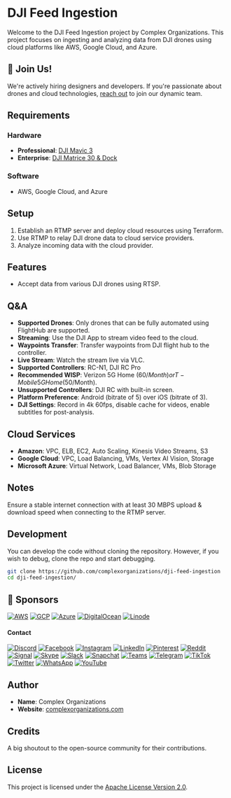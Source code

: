# DJI Feed Ingestion

Welcome to the DJI Feed Ingestion project by Complex Organizations. This project focuses on ingesting and analyzing data from DJI drones using cloud platforms like AWS, Google Cloud, and Azure.

## 🚀 Join Us!

We're actively hiring designers and developers. If you're passionate about drones and cloud technologies, [reach out](https://complexorganizations.com) to join our dynamic team.

## Requirements

### Hardware

- **Professional**: [DJI Mavic 3](https://www.dji.com/mavic-3)
- **Enterprise**: [DJI Matrice 30 & Dock](https://www.dji.com/matrice-30)

### Software

- AWS, Google Cloud, and Azure

## Setup

1. Establish an RTMP server and deploy cloud resources using Terraform.
2. Use RTMP to relay DJI drone data to cloud service providers.
3. Analyze incoming data with the cloud provider.

## Features

- Accept data from various DJI drones using RTSP.

## Q&A

- **Supported Drones**: Only drones that can be fully automated using FlightHub are supported.
- **Streaming**: Use the DJI App to stream video feed to the cloud.
- **Waypoints Transfer**: Transfer waypoints from DJI flight hub to the controller.
- **Live Stream**: Watch the stream live via VLC.
- **Supported Controllers**: RC-N1, DJI RC Pro
- **Recommended WISP**: Verizon 5G Home ($60/Month) or T-Mobile 5G Home ($50/Month).
- **Unsupported Controllers**: DJI RC with built-in screen.
- **Platform Preference**: Android (bitrate of 5) over iOS (bitrate of 3).
- **DJI Settings**: Record in 4k 60fps, disable cache for videos, enable subtitles for post-analysis.

## Cloud Services

- **Amazon**: VPC, ELB, EC2, Auto Scaling, Kinesis Video Streams, S3
- **Google Cloud**: VPC, Load Balancing, VMs, Vertex AI Vision, Storage
- **Microsoft Azure**: Virtual Network, Load Balancer, VMs, Blob Storage

## Notes

Ensure a stable internet connection with at least 30 MBPS upload & download speed when connecting to the RTMP server.

## Development

You can develop the code without cloning the repository. However, if you wish to debug, clone the repo and start debugging.

```bash
git clone https://github.com/complexorganizations/dji-feed-ingestion
cd dji-feed-ingestion/
```

## 🤝 Sponsors

[![AWS](https://raw.githubusercontent.com/complexorganizations/parking-united-com/main/assets/images/icons/cloud_providers/aws.svg)](https://aws.amazon.com/)
[![GCP](https://raw.githubusercontent.com/complexorganizations/parking-united-com/main/assets/images/icons/cloud_providers/gcp.svg)](https://cloud.google.com/)
[![Azure](https://raw.githubusercontent.com/complexorganizations/parking-united-com/main/assets/images/icons/cloud_providers/azure.svg)](https://azure.microsoft.com/)
[![DigitalOcean](https://raw.githubusercontent.com/complexorganizations/parking-united-com/main/assets/images/icons/cloud_providers/digitalocean.svg)](https://www.digitalocean.com/)
[![Linode](https://raw.githubusercontent.com/complexorganizations/parking-united-com/main/assets/images/icons/cloud_providers/linode.svg)](https://www.linode.com/)

#### Contact

[![Discord](https://raw.githubusercontent.com/complexorganizations/parking-united-com/main/assets/images/icons/social_media/discord.svg)](https://discord.gg/2DmfdBdMwg)
[![Facebook](https://raw.githubusercontent.com/complexorganizations/parking-united-com/main/assets/images/icons/social_media/facebook.svg)](https://www.facebook.com/)
[![Instagram](https://raw.githubusercontent.com/complexorganizations/parking-united-com/main/assets/images/icons/social_media/instagram.svg)](https://www.instagram.com/)
[![LinkedIn](https://raw.githubusercontent.com/complexorganizations/parking-united-com/main/assets/images/icons/social_media/linkedin.svg)](https://www.linkedin.com/company/parking-united)
[![Pinterest](https://raw.githubusercontent.com/complexorganizations/parking-united-com/main/assets/images/icons/social_media/pinterest.svg)](https://www.pinterest.com/)
[![Reddit](https://raw.githubusercontent.com/complexorganizations/parking-united-com/main/assets/images/icons/social_media/reddit.svg)](https://reddit.com/r/parking_united_com/s/YefTKn0cfX)
[![Signal](https://raw.githubusercontent.com/complexorganizations/parking-united-com/main/assets/images/icons/social_media/signal.svg)](https://signal.group/#CjQKIPhEy6Pk8c-wXi-6O3DRXQ3eSLvJNqW61uq46Y-Ya3mrEhDaILflpc1oE9joFmzC3REG)
[![Skype](https://raw.githubusercontent.com/complexorganizations/parking-united-com/main/assets/images/icons/social_media/skype.svg)](https://join.skype.com/hjhsrvQlinZk)
[![Slack](https://raw.githubusercontent.com/complexorganizations/parking-united-com/main/assets/images/icons/social_media/slack.svg)](https://parking-unitedcom.slack.com/archives/C05QM7PS9GV/p1693631754500589)
[![Snapchat](https://raw.githubusercontent.com/complexorganizations/parking-united-com/main/assets/images/icons/social_media/snapchat.svg)](https://www.snapchat.com/)
[![Teams](https://raw.githubusercontent.com/complexorganizations/parking-united-com/main/assets/images/icons/social_media/teams.svg)](https://teams.live.com/l/community/FAAHt8haBHMqRRUOwI)
[![Telegram](https://raw.githubusercontent.com/complexorganizations/parking-united-com/main/assets/images/icons/social_media/telegram.svg)](https://t.me/parking_united_com)
[![TikTok](https://raw.githubusercontent.com/complexorganizations/parking-united-com/main/assets/images/icons/social_media/tiktok.svg)](https://www.tiktok.com/)
[![Twitter](https://raw.githubusercontent.com/complexorganizations/parking-united-com/main/assets/images/icons/social_media/twitter.svg)](https://twitter.com/)
[![WhatsApp](https://raw.githubusercontent.com/complexorganizations/parking-united-com/main/assets/images/icons/social_media/whatsapp.svg)](https://chat.whatsapp.com/KR0nia4ajom2NWl32YOYZK)
[![YouTube](https://raw.githubusercontent.com/complexorganizations/parking-united-com/main/assets/images/icons/social_media/youtube.svg)](https://www.youtube.com/)

## Author

- **Name**: Complex Organizations
- **Website**: [complexorganizations.com](https://complexorganizations.com)

## Credits

A big shoutout to the open-source community for their contributions.

## License

This project is licensed under the [Apache License Version 2.0](https://raw.githubusercontent.com/complexorganizations/dji-feed-ingestion/main/.github/license).
